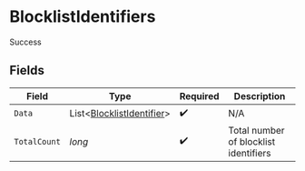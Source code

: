 # BlocklistIdentifiers

Success


## Fields

| Field                                                                       | Type                                                                        | Required                                                                    | Description                                                                 |
| --------------------------------------------------------------------------- | --------------------------------------------------------------------------- | --------------------------------------------------------------------------- | --------------------------------------------------------------------------- |
| `Data`                                                                      | List<[BlocklistIdentifier](../../Models/Components/BlocklistIdentifier.md)> | :heavy_check_mark:                                                          | N/A                                                                         |
| `TotalCount`                                                                | *long*                                                                      | :heavy_check_mark:                                                          | Total number of blocklist identifiers<br/>                                  |